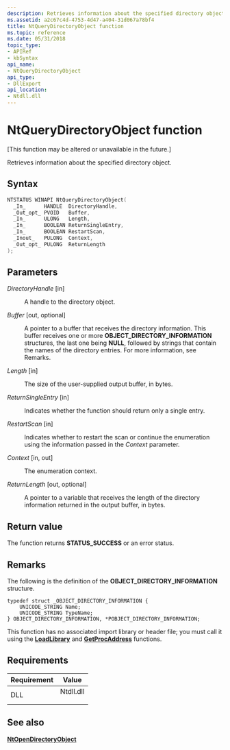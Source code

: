 ```yaml
---
description: Retrieves information about the specified directory object.
ms.assetid: a2c67c4d-4753-4d47-a404-31d067a78bf4
title: NtQueryDirectoryObject function
ms.topic: reference
ms.date: 05/31/2018
topic_type: 
- APIRef
- kbSyntax
api_name: 
- NtQueryDirectoryObject
api_type: 
- DllExport
api_location: 
- Ntdll.dll
---
```


# NtQueryDirectoryObject function

\[This function may be altered or unavailable in the future.\]

Retrieves information about the specified directory object.

## Syntax


```C++
NTSTATUS WINAPI NtQueryDirectoryObject(
  _In_      HANDLE  DirectoryHandle,
  _Out_opt_ PVOID   Buffer,
  _In_      ULONG   Length,
  _In_      BOOLEAN ReturnSingleEntry,
  _In_      BOOLEAN RestartScan,
  _Inout_   PULONG  Context,
  _Out_opt_ PULONG  ReturnLength
);
```



## Parameters

<dl> <dt>

*DirectoryHandle* \[in\]
</dt> <dd>

A handle to the directory object.

</dd> <dt>

*Buffer* \[out, optional\]
</dt> <dd>

A pointer to a buffer that receives the directory information. This buffer receives one or more **OBJECT\_DIRECTORY\_INFORMATION** structures, the last one being **NULL**, followed by strings that contain the names of the directory entries. For more information, see Remarks.

</dd> <dt>

*Length* \[in\]
</dt> <dd>

The size of the user-supplied output buffer, in bytes.

</dd> <dt>

*ReturnSingleEntry* \[in\]
</dt> <dd>

Indicates whether the function should return only a single entry.

</dd> <dt>

*RestartScan* \[in\]
</dt> <dd>

Indicates whether to restart the scan or continue the enumeration using the information passed in the *Context* parameter.

</dd> <dt>

*Context* \[in, out\]
</dt> <dd>

The enumeration context.

</dd> <dt>

*ReturnLength* \[out, optional\]
</dt> <dd>

A pointer to a variable that receives the length of the directory information returned in the output buffer, in bytes.

</dd> </dl>

## Return value

The function returns **STATUS\_SUCCESS** or an error status.

## Remarks

The following is the definition of the **OBJECT\_DIRECTORY\_INFORMATION** structure.

``` syntax
typedef struct _OBJECT_DIRECTORY_INFORMATION {
    UNICODE_STRING Name;
    UNICODE_STRING TypeName;
} OBJECT_DIRECTORY_INFORMATION, *POBJECT_DIRECTORY_INFORMATION;
```

This function has no associated import library or header file; you must call it using the [**LoadLibrary**](/windows/win32/api/libloaderapi/nf-libloaderapi-loadlibrarya) and [**GetProcAddress**](/windows/win32/api/libloaderapi/nf-libloaderapi-getprocaddress) functions.

## Requirements



| Requirement | Value |
|----------------|--------------------------------------------------------------------------------------|
| DLL<br/> | <dl> <dt>Ntdll.dll</dt> </dl> |



## See also

<dl> <dt>

[**NtOpenDirectoryObject**](ntopendirectoryobject.md)
</dt> </dl>

 

 
